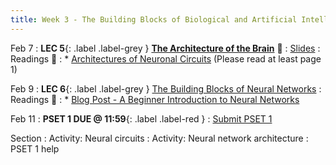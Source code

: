 ```yaml
---
title: Week 3 - The Building Blocks of Biological and Artificial Intelligence (Cont'd)
---
```


Feb 7
: **LEC 5**{: .label .label-grey } **[The Architecture of the Brain](https://harvard.hosted.panopto.com/Panopto/Pages/Viewer.aspx?id=2b38f70d-ca7c-4836-9959-ae2b01612384)** 🎥
     : [Slides](https://canvas.harvard.edu/files/14293871/download?download_frd=1)
: Readings 📖
: * [Architectures of Neuronal Circuits](https://canvas.harvard.edu/files/14290087/download?download_frd=1) (Please read at least page 1)

Feb 9
:  **LEC 6**{: .label .label-grey } [The Building Blocks of Neural Networks](#)
: Readings 📖
: * [Blog Post - A Beginner Introduction to Neural Networks](https://purnasaigudikandula.medium.com/a-beginner-intro-to-neural-networks-543267bda3c8)

Feb 11
:  **PSET 1 DUE @ 11:59**{: .label .label-red } 
    : [Submit PSET 1](https://canvas.harvard.edu/courses/97916/assignments/532854)

Section
: Activity: Neural circuits 
: Activity: Neural network architecture
: PSET 1 help

